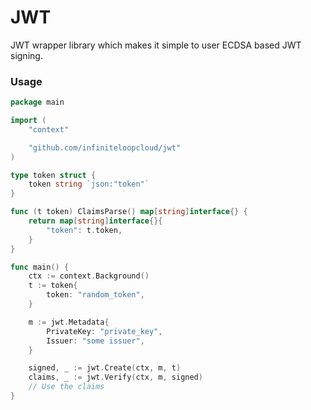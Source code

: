 # JWT

JWT wrapper library which makes it simple to user ECDSA based JWT signing.

### Usage

```go
package main

import (
	"context"

	"github.com/infiniteloopcloud/jwt"
)

type token struct {
	token string `json:"token"`
}

func (t token) ClaimsParse() map[string]interface{} {
	return map[string]interface{}{
		"token": t.token,
    }
}

func main() {
	ctx := context.Background()
	t := token{
		token: "random_token",
    }

	m := jwt.Metadata{
		PrivateKey: "private_key",
		Issuer: "some issuer",
	}

	signed, _ := jwt.Create(ctx, m, t)
	claims, _ := jwt.Verify(ctx, m, signed)
	// Use the claims
}
```